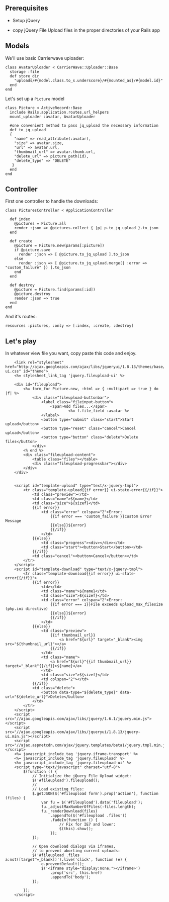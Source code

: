 ## Prerequisites

* Setup jQuery

* copy jQuery File Upload files in the proper directories of your Rails app 

## Models

We'll use basic Carrierwave uploader:

    class AvatarUploader < CarrierWave::Uploader::Base
      storage :file
      def store_dir
        "uploads/#{model.class.to_s.underscore}/#{mounted_as}/#{model.id}"
      end
    end

Let's set up a `Picture` model

    class Picture < ActiveRecord::Base
      include Rails.application.routes.url_helpers
      mount_uploader :avatar, AvatarUploader

      #one convenient method to pass jq_upload the necessary information
      def to_jq_upload
      {
        "name" => read_attribute(:avatar),
        "size" => avatar.size,
        "url" => avatar.url,
        "thumbnail_url" => avatar.thumb.url,
        "delete_url" => picture_path(id),
        "delete_type" => "DELETE" 
       }
      end
    end

## Controller

First one controller to handle the downloads:

    class PicturesController < ApplicationController

      def index
        @pictures = Picture.all
        render :json => @pictures.collect { |p| p.to_jq_upload }.to_json
      end

      def create
        @picture = Picture.new(params[:picture])
        if @picture.save
          render :json => [ @picture.to_jq_upload ].to_json
        else 
          render :json => [ @picture.to_jq_upload.merge({ :error => "custom_failure" }) ].to_json
        end
      end

      def destroy
        @picture = Picture.find(params[:id])
        @picture.destroy
        render :json => true
      end
    end

And it's routes:

    resources :pictures, :only => [:index, :create, :destroy]
    
## Let's play

In whatever view file you want, copy paste this code and enjoy.

		<link rel="stylesheet" href="http://ajax.googleapis.com/ajax/libs/jqueryui/1.8.13/themes/base/jquery-ui.css" id="theme">
		<%= stylesheet_link_tag 'jquery.fileupload-ui' %>

		<div id="fileupload">
			<%= form_for Picture.new, :html => { :multipart => true } do |f| %>
		        <div class="fileupload-buttonbar">
		            <label class="fileinput-button">
		                <span>Add files...</span>
                                <%= f.file_field :avatar %>
		            </label>
		            <button type="submit" class="start">Start upload</button>
		            <button type="reset" class="cancel">Cancel upload</button>
		            <button type="button" class="delete">Delete files</button>
		        </div>
			<% end %>
		    <div class="fileupload-content">
		        <table class="files"></table>
		        <div class="fileupload-progressbar"></div>
		    </div>
		</div>


		<script id="template-upload" type="text/x-jquery-tmpl">
		    <tr class="template-upload{{if error}} ui-state-error{{/if}}">
		        <td class="preview"></td>
		        <td class="name">${name}</td>
		        <td class="size">${sizef}</td>
		        {{if error}}
		            <td class="error" colspan="2">Error:
		                {{if error === 'custom_failure'}}Custom Error Message
		                {{else}}${error}
		                {{/if}}
		            </td>
		        {{else}}
		            <td class="progress"><div></div></td>
		            <td class="start"><button>Start</button></td>
		        {{/if}}
		        <td class="cancel"><button>Cancel</button></td>
		    </tr>
		</script>
		<script id="template-download" type="text/x-jquery-tmpl">
		    <tr class="template-download{{if error}} ui-state-error{{/if}}">
		        {{if error}}
		            <td></td>
		            <td class="name">${name}</td>
		            <td class="size">${sizef}</td>
		            <td class="error" colspan="2">Error:
		                {{if error === 1}}File exceeds upload_max_filesize (php.ini directive)
		                {{else}}${error}
		                {{/if}}
		            </td>
		        {{else}}
		            <td class="preview">
		                {{if thumbnail_url}}
		                    <a href="${url}" target="_blank"><img src="${thumbnail_url}"></a>
		                {{/if}}
		            </td>
		            <td class="name">
		                <a href="${url}"{{if thumbnail_url}} target="_blank"{{/if}}>${name}</a>
		            </td>
		            <td class="size">${sizef}</td>
		            <td colspan="2"></td>
		        {{/if}}
		        <td class="delete">
		            <button data-type="${delete_type}" data-url="${delete_url}">Delete</button>
		        </td>
		    </tr>
		</script>
		<script src="//ajax.googleapis.com/ajax/libs/jquery/1.6.1/jquery.min.js"></script>
		<script src="//ajax.googleapis.com/ajax/libs/jqueryui/1.8.13/jquery-ui.min.js"></script>
		<script src="//ajax.aspnetcdn.com/ajax/jquery.templates/beta1/jquery.tmpl.min.js"></script>
		<%= javascript_include_tag 'jquery.iframe-transport' %>
		<%= javascript_include_tag 'jquery.fileupload' %>
		<%= javascript_include_tag 'jquery.fileupload-ui' %>
		<script type="text/javascript" charset="utf-8">
			$(function () {
			    // Initialize the jQuery File Upload widget:
			    $('#fileupload').fileupload();
			    // 
			    // Load existing files:
			    $.getJSON($('#fileupload form').prop('action'), function (files) {
			        var fu = $('#fileupload').data('fileupload');
			        fu._adjustMaxNumberOfFiles(-files.length);
			        fu._renderDownload(files)
			            .appendTo($('#fileupload .files'))
			            .fadeIn(function () {
			                // Fix for IE7 and lower:
			                $(this).show();
			            });
			    });

			    // Open download dialogs via iframes,
			    // to prevent aborting current uploads:
			    $('#fileupload .files a:not([target^=_blank])').live('click', function (e) {
			        e.preventDefault();
			        $('<iframe style="display:none;"></iframe>')
			            .prop('src', this.href)
			            .appendTo('body');
			    });

			});
		</script>